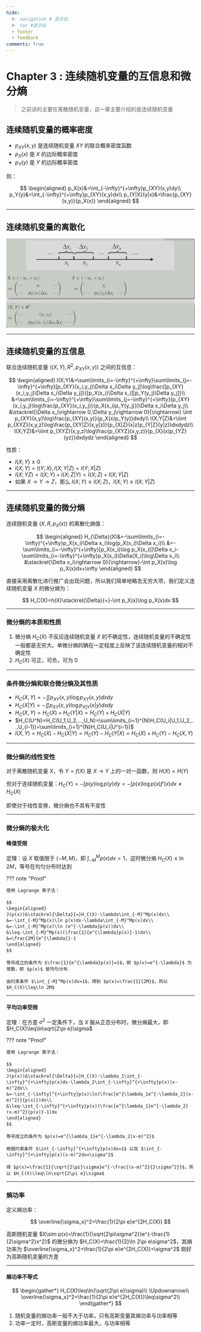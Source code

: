 ```yaml
---
hide:
  #- navigation # 显示右
  #- toc #显示左
  - footer
  - feedback
comments: true
--- 
```


# Chapter 3 : 连续随机变量的互信息和微分熵

> 之前讲的主要在离散随机变量，这一章主要介绍的是连续随机变量

## 连续随机变量的概率密度

- $p_{XY}(x,y)$ 是连续随机变量 $XY$ 的联合概率密度函数
- $p_X(x)$ 是 $X$ 的边际概率密度
- $p_Y(y)$ 是 $Y$ 的边际概率密度

则：

$$
\begin{aligned}
p_X(x)&=\int_{-\infty}^{+\infty}p_{XY}(x,y)dy\\
p_Y(y)&=\int_{-\infty}^{+\infty}p_{XY}(x,y)dx\\
p_{Y|X}(y|x)&=\frac{p_{XY}(x,y)}{p_X(x)}
\end{aligned}
$$
***
## 连续随机变量的离散化

![](../../../assets/Pasted%20image%2020250322153124.png)
***
## 连续随机变量的互信息

联合连续随机变量 $((X,Y),R^2,p_{XY}(x,y))$ 之间的互信息：

$$
\begin{aligned}
I(X;Y)&=\sum\limits_{i=-\infty}^{+\infty}\sum\limits_{j=-\infty}^{+\infty}[p_{XY}(x_i,y_j)\Delta x_i\Delta y_j]\log\frac{[p_{XY}(x_i,y_j)\Delta x_i\Delta y_j]}{[p_X(x_i)\Delta x_i][p_Y(y_j)\Delta y_j]}\\
&=\sum\limits_{i=-\infty}^{+\infty}\sum\limits_{j=-\infty}^{+\infty}(p_{XY}(x_i,y_j)\log\frac{p_{XY}(x_i,y_j)}{p_X(x_i)p_Y(y_j)})\Delta x_i\Delta y_j\\
&\stackrel{\Delta x_i\rightarrow 0,\Delta y_j\rightarrow 0}{\rightarrow} \iint p_{XY}(x,y)\log\frac{p_{XY}(x,y)}{p_X(x)p_Y(y)}dxdy\\
I(X;Y|Z)&=\iiint p_{XYZ}(x,y,z)\log\frac{p_{XY|Z}(x,y|z)}{p_{X|Z}(x|z)p_{Y|Z}(y|z)}dxdydz\\
I(X;YZ)&=\iiint p_{XYZ}(x,y,z)\log\frac{p_{XYZ}(x,y,z)}{p_{X}(x)p_{YZ}(yz)}dxdydz
\end{aligned}
$$

性质：

- $I(X;Y)\geq 0$
- $I(X;Y)=I(Y;X),I(X;Y|Z)=I(Y;X|Z)$
- $I(X;YZ)=I(X;Y)+I(X;Z|Y)=I(X;Z)+I(X;Y|Z)$
- 如果 $X\rightarrow Y\rightarrow Z$，那么 $I(X;Y)\geq I(X;Z)$，$I(X;Y)\geq I(X;Y|Z)$
***
## 连续随机变量的微分熵

连续随机变量 $(X,R,p_X(x))$ 的离散化熵值：

$$
\begin{aligned}
H_{\Delta}(X)&=-\sum\limits_{i=-\infty}^{+\infty}p_X(x_i)\Delta x_i\log(p_X(x_i)\Delta x_i)\\
&=-\sum\limits_{i=-\infty}^{+\infty}[p_X(x_i)\log p_X(x_i)]\Delta x_i-\sum\limits_{i=-\infty}^{+\infty}p_X(x_i)\Delta(X_i)\log\Delta x_i\\
&\stackrel{\Delta x_i\rightarrow 0}{\rightarrow}-\int p_X(x)\log p_X(x)dx+\infty
\end{aligned}
$$

直接采用离散化进行推广会出现问题，所以我们简单地略去无穷大项，我们定义连续随机变量 $X$ 的微分熵为：

$$
H_C(X)=h(X)\stackrel{\Delta}{=}-\int p_X(x)\log p_X(x)dx
$$
***
### 微分熵的本质和性质

1. 微分熵 $H_C(X)$ 不反应连续随机变量 $X$ 的不确定性，连续随机变量的不确定性一般都是无穷大。单微分熵的确在一定程度上反映了该连续随机变量的相对不确定性
2. $H_C(X)$ 可正，可负，可为 0
***
### 条件微分熵和联合微分熵及其性质

- $H_C(X,Y)=-\iint p_{XY}(x,y)\log p_{XY}(x,y)dxdy$
- $H_C(X|Y)=-\iint p_{XY}(x,y)\log p_{X|Y}(x|y)dxdy$
- $H_C(X,Y)=H_C(X)+H_C(Y|X)=H_C(Y)+H_C(X|Y)$
- $H_C(U^N)=H_C(U_1,U_2,...,U_N)=\sum\limits_{i=1}^{N}H_C(U_i|U_1,U_2,...,U_{i-1})=\sum\limits_{i=1}^{N}H_C(U_i|U^{i-1})$
- $I(X,Y)=H_C(X)-H_C(X|Y)=H_C(Y)-H_C(Y|X)=H_C(X)+H_C(Y)-H_C(X,Y)$
***
### 微分熵的线性变性

对于离散随机变量 $X$，令 $Y=f(X)$ 是 $X\rightarrow Y$ 上的一对一函数，则 $H(X)=H(Y)$

但对于连续随机变量：$H_C(Y)=-\int p(y)\log p(y)dy=-\int p(x)\log p(x)f'(x)dx\neq H_C(X)$

即使对于线性变换，微分熵也不具有不变性
***
### 微分熵的极大化

#### 峰值受限

定理：设 $X$ 取值限于 $(-M,M)$，即 $\int_{-M}^Mp(x)dx=1$，这时微分熵 $H_C(X)\leq\ln 2M$，等号在均匀分布时达到

??? note "Proof"

	使用 Lagrange 乘子法：
	
	$$
	\begin{aligned}
	J(p(x))&\stackrel{\Delta}{=}H_C(X)-\lambda\int_{-M}^Mp(x)dx\\
	&=-\int_{-M}^Mp(x)\ln p(x)dx-\lambda\int_{-M}^Mp(x)dx\\
	&=-\int_{-M}^Mp(x)\ln (e^{-\lambda}p(x))dx\\
	&\leq-\int_{-M}^Mp(x)(\frac{1}{e^{\lambda}p(x)}-1)dx\\
	&=\frac{2M}{e^{\lambda}}-1
	\end{aligned}
	$$
	
	等号成立的条件为 $\frac{1}{e^{\lambda}p(x)}=1$，即 $p(x)=e^{-\lambda}$ 为常数，即 $p(x)$ 是均匀分布
	
	由约束条件 $\int_{-M}^Mp(x)dx=1$，得到 $p(x)=\frac{1}{2M}$，所以 $H_C(X)\leq\ln 2M$
***
#### 平均功率受限

定理：在方差 $\sigma^2$ 一定条件下，当 $X$ 服从正态分布时，微分熵最大，即 $H_C(X)\leq\ln\sqrt{2\pi e}\sigma$

??? note "Proof"

	使用 Lagrange 乘子法：
	
	$$
	\begin{aligned}
	J(p(x))&\stackrel{\Delta}{=}H_C(X)-\lambda_1\int_{-\infty}^{+\infty}p(x)dx-\lambda_2\int_{-\infty}^{+\infty}p(x)(x-m)^2dx\\
	&=-\int_{-\infty}^{+\infty}p(x)\ln(\frac{e^{\lambda_1e^{-\lambda_2}(x-m)^2}}{p(x)})dx\\
	&\leq-\int_{-\infty}^{+\infty}p(x)(\frac{e^{\lambda_1}e^{-\lambda_2}(x-m)^2}{p(x)}-1)dx
	\end{aligned}
	$$
	
	等号成立的条件为 $p(x)=e^{\lambda_1}e^{-\lambda_2(x-m)^2}$
	
	根据约束条件 $\int_{-\infty}^{+\infty}p(x)dx=1$ 以及 $\int_{-\infty}^{+\infty}p(x)(x-m)^2dx=\sigma^2$
	
	得 $p(x)=\frac{1}{\sqrt{2\pi}\sigma}e^{-\frac{(x-m)^2}{2\sigma^2}}$，所以 $H_C(X)\leq\ln\sqrt{2\pi e}\sigma$
***
### 熵功率

定义熵功率：

$$
\overline{\sigma_x}^2=\frac{1}{2\pi e}e^{2H_C(X)}
$$

高斯随机变量 $X\sim p(x)=\frac{1}{\sqrt{2\pi\sigma^2}}e^{-\frac{1}{2\sigma^2}x^2}$ 的微分熵为 $H_C(X)=\frac{1}{2}\ln 2\pi e\sigma^2$，其熵功率为 $\overline{\sigma_x}^2=\frac{1}{2\pi e}e^{2H_C(X)}=\sigma^2$ 刚好为高斯随机变量的方差
***
#### 熵功率不等式

$$
\begin{gather*}
H_C(X)\leq\ln(\sqrt{2\pi e}\sigma)\\
\Updownarrow\\
\overline{\sigma_x}^2=\frac{1}{2\pi e}e^{2H_C(X)}\leq\sigma^2\\
\end{gather*}
$$

1. 随机变量的熵功率一般不大于功率，只有高斯变量其熵功率与功率相等
2. 功率一定时，高斯变量的熵功率最大，与功率相等


